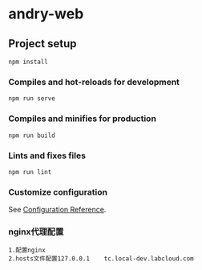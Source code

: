 # andry-web

## Project setup
```
npm install
```

### Compiles and hot-reloads for development
```
npm run serve
```

### Compiles and minifies for production
```
npm run build
```

### Lints and fixes files
```
npm run lint
```

### Customize configuration
See [Configuration Reference](https://cli.vuejs.org/config/).

### nginx代理配置
```
1.配置nginx
2.hosts文件配置127.0.0.1    tc.local-dev.labcloud.com
```
